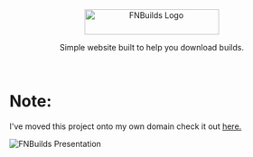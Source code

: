 <div align=center>
  
<img src="https://cdn.discordapp.com/attachments/751304558453719176/936168734924603412/logo_white.png" alt="FNBuilds Logo" width="238" height="45">
  
Simple website built to help you download builds. 
  
</div>
<br>

# Note:
I've moved this project onto my own domain check it out [here.](http://crunnie.xyz/builds/ "Crunnie's FNBuilds")

<img src="https://cdn.discordapp.com/attachments/751304558453719176/936168507975008266/unknown.png" alt="FNBuilds Presentation">


